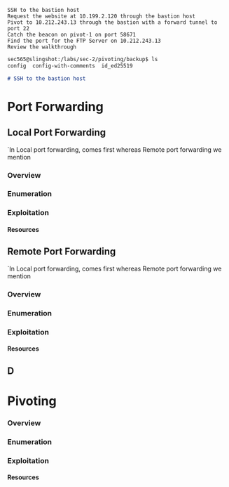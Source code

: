 
    SSH to the bastion host
    Request the website at 10.199.2.120 through the bastion host
    Pivot to 10.212.243.13 through the bastion with a forward tunnel to port 22
    Catch the beacon on pivot-1 on port 58671
    Find the port for the FTP Server on 10.212.243.13
    Review the walkthrough

```markdown
sec565@slingshot:/labs/sec-2/pivoting/backup$ ls
config  config-with-comments  id_ed25519

# SSH to the bastion host

```

# Port Forwarding

## Local Port Forwarding

`In Local port forwarding, <Local Port> comes first whereas Remote port forwarding we mention <Remote Port>

### Overview

### Enumeration 

### Exploitation

#### Resources


## Remote Port Forwarding

`In Local port forwarding, <Local Port> comes first whereas Remote port forwarding we mention <Remote Port>

### Overview

### Enumeration 

### Exploitation

#### Resources

## D

# Pivoting

### Overview

### Enumeration 

### Exploitation

#### Resources